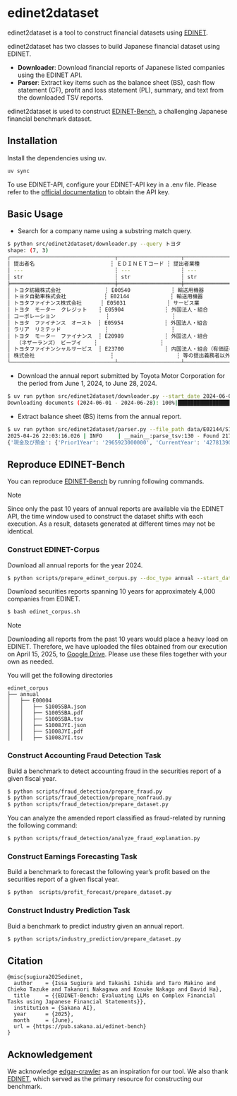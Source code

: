 # edinet2dataset
edinet2dataset is a tool to construct financial datasets using [EDINET](https://disclosure2.edinet-fsa.go.jp). 

edinet2dataset has two classes to build Japanese financial dataset using EDINET.
- **Downloader**: Download financial reports of Japanese listed companies using the EDINET API.
- **Parser**: Extract key items such as the balance sheet (BS), cash flow statement (CF), profit and loss statement (PL), summary, and text from the downloaded TSV reports.


edinet2dataset is used to construct [EDINET-Bench](https://huggingface.co/datasets/SakanaAI/EDINET-Bench), a challenging Japanese financial benchmark dataset.

## Installation

Install the dependencies using uv.
```bash
uv sync
```

To use EDINET-API, configure your EDINET-API key in a .env file.
Please refer to the [official documentation](https://disclosure2dl.edinet-fsa.go.jp/guide/static/disclosure/WZEK0110.html) to obtain the API key.

## Basic Usage

- Search for a company name using a substring match query.
  
```bash
$ python src/edinet2dataset/downloader.py --query トヨタ
shape: (7, 3)
┌─────────────────────────────────┬────────────────────┬─────────────────────────────────┐
│ 提出者名                        ┆ ＥＤＩＮＥＴコード ┆ 提出者業種                      │
│ ---                             ┆ ---                ┆ ---                             │
│ str                             ┆ str                ┆ str                             │
╞═════════════════════════════════╪════════════════════╪═════════════════════════════════╡
│ トヨタ紡織株式会社              ┆ E00540             ┆ 輸送用機器                      │
│ トヨタ自動車株式会社            ┆ E02144             ┆ 輸送用機器                      │
│ トヨタファイナンス株式会社      ┆ E05031             ┆ サービス業                      │
│ トヨタ　モーター　クレジット　  ┆ E05904             ┆ 外国法人・組合                  │
│ コーポレーション                ┆                    ┆                                 │
│ トヨタ　ファイナンス　オースト  ┆ E05954             ┆ 外国法人・組合                  │
│ ラリア　リミテッド              ┆                    ┆                                 │
│ トヨタ　モーター　ファイナンス  ┆ E20989             ┆ 外国法人・組合                  │
│ 　（ネザーランズ）　ビーブイ    ┆                    ┆                                 │
│ トヨタファイナンシャルサービス  ┆ E23700             ┆ 内国法人・組合（有価証券報告書  │
│ 株式会社                        ┆                    ┆ 等の提出義務者以外）            │
└─────────────────────────────────┴────────────────────┴─────────────────────────────────┘
```

- Download the annual report submitted by Toyota Motor Corporation for the period from June 1, 2024, to June 28, 2024.

```bash
$ uv run python src/edinet2dataset/downloader.py --start_date 2024-06-01 --end_date 2024-06-28 --company_name "トヨタ自動車株式会社" --doc_type annual  
Downloading documents (2024-06-01 - 2024-06-28): 100%|███████████████████████████████████████████| 28/28 [00:02<00:00,  9.76it/s]
```

- Extract balance sheet (BS) items from the annual report.

```bash
$ uv run python src/edinet2dataset/parser.py --file_path data/E02144/S100TR7I.tsv --category_list BS
2025-04-26 22:03:16.026 | INFO     | __main__:parse_tsv:130 - Found 2179 unique elements in data/E02144/S100TR7I.tsv
{'現金及び預金': {'Prior1Year': '2965923000000', 'CurrentYear': '4278139000000'}, '現金及び現金同等物': {'Prior2Year': '6113655000000', 'Prior1Year': '1403311000000', 'CurrentYear': '9412060000000'}, '売掛金': {'Prior1Year': '1665651000000', 'CurrentYear': '1888956000000'}, '有価証券': {'Prior1Year': '1069082000000', 'CurrentYear': '3938698000000'}, '商品及び製品': {'Prior1Year': '271851000000', 'CurrentYear': '257113000000'}
```


## Reproduce EDINET-Bench

You can reproduce [EDINET-Bench](https://huggingface.co/datasets/SakanaAI/EDINET-Bench) by running following commands. 

> [!NOTE]  
> Since only the past 10 years of annual reports are available via the EDINET API, the time window used to construct the dataset shifts with each execution. As a result, datasets generated at different times may not be identical.
### Construct EDINET-Corpus
Download all annual reports for the year 2024.

```bash
$ python scripts/prepare_edinet_corpus.py --doc_type annual --start_date 2024-01-01 --end_date 2025-01-01
```

Download securities reports spanning 10 years for approximately 4,000 companies from EDINET.
```bash
$ bash edinet_corpus.sh
```

> [!NOTE]
> Downloading all reports from the past 10 years would place a heavy load on EDINET. Therefore, we have uploaded the files obtained from our execution on April 15, 2025, to [Google Drive](https://drive.google.com/drive/folders/1uHqsB3_f_ROWNVDqDnIvccDeK5AH8HdN?usp=sharing). Please use these files together with your own as needed.


You will get the following directories
```
edinet_corpus
├── annual
│   ├── E00004
│   │   ├── S1005SBA.json
│   │   ├── S1005SBA.pdf
│   │   ├── S1005SBA.tsv
│   │   ├── S1008JYI.json
│   │   ├── S1008JYI.pdf
│   │   ├── S1008JYI.tsv
```

### Construct Accounting Fraud Detection Task

Build a benchmark to detect accounting fraud in the securities report of a given fiscal year.
```bash
$ python scripts/fraud_detection/prepare_fraud.py
$ python scripts/fraud_detection/prepare_nonfraud.py
$ python scripts/fraud_detection/prepare_dataset.py
```


You can analyze the amended report classified as fraud-related by running the following command:
```bash
$ python scripts/fraud_detection/analyze_fraud_explanation.py 
```


### Construct Earnings Forecasting Task

Build a benchmark to forecast the following year’s profit based on the securities report of a given fiscal year.
```bash
$ python  scripts/profit_forecast/prepare_dataset.py 
```


### Construct Industry Prediction Task

Buid a benchmark to predict industry given an annual report.
```bash
$ python scripts/industry_prediction/prepare_dataset.py 
```

## Citation
```
@misc{sugiura2025edinet,
  author    = {Issa Sugiura and Takashi Ishida and Taro Makino and Chieko Tazuke and Takanori Nakagawa and Kosuke Nakago and David Ha},
  title     = {{EDINET-Bench: Evaluating LLMs on Complex Financial Tasks using Japanese Financial Statements}},
  institution = {Sakana AI},
  year      = {2025},
  month     = {June},
  url = {https://pub.sakana.ai/edinet-bench}
}
```

## Acknowledgement
We acknowledge [edgar-crawler](https://github.com/lefterisloukas/edgar-crawler) as an inspiration for our tool.
We also thank [EDINET](https://disclosure2.edinet-fsa.go.jp), which served as the primary resource for constructing our benchmark.
